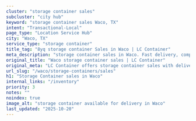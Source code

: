```yaml
---
cluster: "storage container sales"
subcluster: "city hub"
keyword: "storage container sales Waco, TX"
intent: "Transactional-Local"
page_type: "Location Service Hub"
city: "Waco, TX"
service_type: "storage container"
title_tag: "8yq storage container Sales in Waco | LC Container"
meta_description: "storage container sales in Waco. Fast delivery, competitive pricing. Serving storage containers area. Quote ID: GPA. Call (214) 524-4168 for your free quote today."
original_title: "Waco storage container sales | LC Container"
original_meta: "LC Container offers storage container sales with delivery in Waco, TX. Local. Fast quotes. Since 2003."
url_slug: "/waco/storage-containers/sales"
h1: "Storage Container sales in Waco"
internal_links: "/inventory"
priority: 3
notes: ""
noindex: true
image_alt: "storage container available for delivery in Waco"
last_updated: "2025-10-20"
---
```


<!-- TODO: Add unique city/inventory copy, images, and internal links here. -->
